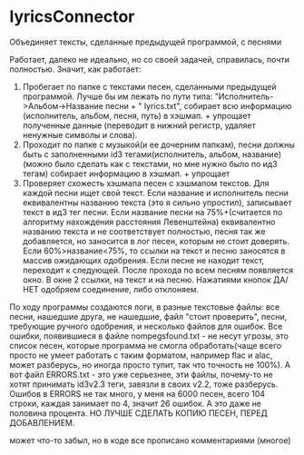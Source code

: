 # lyricsConnector
Объединяет тексты, сделанные предыдущей программой, с песнями

Работает, далеко не идеально, но со своей задачей, справилась, почти полностью.
Значит, как работает:
1) Пробегает по папке с текстами песен, сделанными предыдущей программой. Лучше бы им лежать по пути типа: "Исполнитель->Альбом->Название песни + " lyrics.txt", собирает всю информацию (исполнитель, альбом, песня, путь) в хэшмап. + упрощает полученные данные (переводит в нижний регистр, удаляет ненужные символы и слова).
2) Проходит по папке с музыкой(и ее дочерним папкам), песни должны быть с заполненными id3 тегами(исполнитель, альбом, название)(можно было сделать как с текстами, но мне нужно было по ид3 тегам) собирает информацию в хэшмап.  + упрощает
3) Проверяет схожесть хэшмапа песен с хэшмапом текстов. Для каждой песни ищет свой текст. Если название и исполнитель песни еквивалентны названию текста (это я сильно упростил), записывает текст в ид3 тег песни. Если название песни на 75%+(считается по алгоритму нахождения расстояния Левенштейна) еквивалентно названию текста и не соответствует полностью, песня так же добавляется, но заносится в лог песен, которым не стоит доверять. Если 60%>название<75%, то ссылки на текст и песню заносятся в массив ожидающих одобрения.
Если песне не находит текст, переходит к следующей.
После прохода по всем песням появляется окно. В окне 2 ссылки, на текст и на песню. Нажатиями кнопок ДА/НЕТ одобряем соединение, либо отклоняем. 

По ходу программы создаются логи, в разные текстовые файлы: все песни, нашедшие друга, не нашедшие, файл "стоит проверить", песни, требующие ручного одобрения, и несколько файлов для ошибок. Все ошибки, появившиеся в файле nompegsfound.txt - не несут угрозы, это список песен, которые программа не смогла обработать(чаще всего просто не умеет работать с таким форматом, например flac и alac, может разберусь, но иногда просто тупит, так что точность не 100%). А вот файл ERRORS.txt - это уже серьезнее, эти файлы, почему-то не хотят принимать id3v2.3 теги, завязли в своих v2.2, тоже разберусь. Ошибов в ERRORS не так много, у меня на 6000 песен, всего 104 строки, каждая занимает по 4, значит 26 ошибок. А это даже не половина процента.
НО ЛУЧШЕ СДЕЛАТЬ КОПИЮ ПЕСЕН, ПЕРЕД ДОБАВЛЕНИЕМ.

может что-то забыл, но в коде все прописано комментариями (многое)
